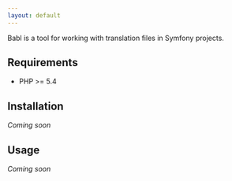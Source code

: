 ```yaml
---
layout: default
---
```

Babl is a tool for working with translation files in Symfony projects.

## Requirements

* PHP >= 5.4

## Installation

_Coming soon_

## Usage

_Coming soon_
